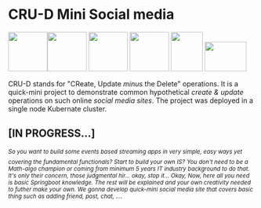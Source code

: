 # CRU-D Mini Social media





<img src="https://i.postimg.cc/c15jLGQK/ww1.png" width="80"><img src="https://i.postimg.cc/KzdM05KD/ww2.png" width="80"> <img src="https://i.postimg.cc/FRPPz8Bs/ww4.png" width="80"> <img src="https://i.postimg.cc/pLZc3mJF/ww3.png" width="80"> <img src="https://i.postimg.cc/xj3tYSvh/kafka.png" width="65" height="80"> <img src="https://i.postimg.cc/sX7QyybL/kafka.png" width="85" height="60">




CRU-D stands for "CReate, Update *minus* the Delete" operations. It is a quick-mini project to demonstrate common hypothetical *create & update* operations on such online *social media sites*. The project was deployed in a single node Kubernate cluster.



## [IN PROGRESS...]


*<sub> So you want to build some events based streaming apps in very simple, easy ways yet covering the fundamental functionals? Start to build your own IS?</sub>*
*<sub>You don't need to be a Math-algo champion or coming from minimum 5 years IT industry background to do that. It's only their concern, those judgmental hir... okay, stop it... Okay, Now, here all you need is basic Springboot knowledge. The rest will be explained and your own creativity needed to futher make your own. We gonna develop quick-mini social media site that covers basic thing such as adding friend, post, chat, ....</sub>*
